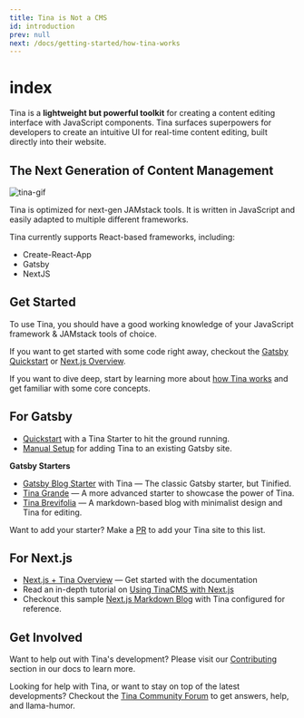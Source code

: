 ```yaml
---
title: Tina is Not a CMS
id: introduction
prev: null
next: /docs/getting-started/how-tina-works
---
```


# index

Tina is a **lightweight but powerful toolkit** for creating a content editing interface with JavaScript components. Tina surfaces superpowers for developers to create an intuitive UI for real-time content editing, built directly into their website.

## The Next Generation of Content Management

![tina-gif](https://res.cloudinary.com/forestry-demo/video/upload/du_16,w_700,e_loop/v1571159974/tina-hero-demo.gif)

Tina is optimized for next-gen JAMstack tools. It is written in JavaScript and easily adapted to multiple different frameworks.

Tina currently supports React-based frameworks, including:

* Create-React-App
* Gatsby
* NextJS

## Get Started

To use Tina, you should have a good working knowledge of your JavaScript framework & JAMstack tools of choice.

If you want to get started with some code right away, checkout the [Gatsby Quickstart](https://github.com/taylorux/tinacms.org/tree/ec3e5c1e5736454379815f45595441bd79d85a2d/docs/gatsby/quickstart/README.md) or [Next.js Overview](https://github.com/taylorux/tinacms.org/tree/ec3e5c1e5736454379815f45595441bd79d85a2d/docs/nextjs/overview/README.md).

If you want to dive deep, start by learning more about [how Tina works](https://github.com/taylorux/tinacms.org/tree/ec3e5c1e5736454379815f45595441bd79d85a2d/docs/getting-started/how-tina-works/README.md) and get familiar with some core concepts.

## For Gatsby

* [Quickstart](https://github.com/taylorux/tinacms.org/tree/ec3e5c1e5736454379815f45595441bd79d85a2d/docs/gatsby/quickstart/README.md) with a Tina Starter to hit the ground running.
* [Manual Setup](https://github.com/taylorux/tinacms.org/tree/ec3e5c1e5736454379815f45595441bd79d85a2d/docs/gatsby/manual-setup/README.md) for adding Tina to an existing Gatsby site.

**Gatsby Starters**

* [Gatsby Blog Starter](https://github.com/tinacms/gatsby-starter-tinacms) with Tina — The classic Gatsby starter, but Tinified.
* [Tina Grande](https://github.com/tinacms/tina-starter-grande) — A more advanced starter to showcase the power of Tina.
* [Tina Brevifolia](https://github.com/kendallstrautman/brevifolia-gatsby-tinacms) — A markdown-based blog with minimalist design and Tina for editing.

Want to add your starter? Make a [PR](https://github.com/taylorux/tinacms.org/tree/ec3e5c1e5736454379815f45595441bd79d85a2d/docs/contributing/guidelines/README.md) to add your Tina site to this list.

## For Next.js

* [Next.js + Tina Overview](https://github.com/taylorux/tinacms.org/tree/ec3e5c1e5736454379815f45595441bd79d85a2d/docs/nextjs/overview/README.md) — Get started with the documentation
* Read an in-depth tutorial on [Using TinaCMS with Next.js](https://github.com/taylorux/tinacms.org/tree/ec3e5c1e5736454379815f45595441bd79d85a2d/blog/using-tinacms-with-nextjs/README.md)
* Checkout this sample [Next.js Markdown Blog](https://github.com/kendallstrautman/brevifolia-next-tinacms) with Tina configured for reference.

## Get Involved

Want to help out with Tina's development? Please visit our [Contributing](https://github.com/taylorux/tinacms.org/tree/ec3e5c1e5736454379815f45595441bd79d85a2d/docs/contributing/guidelines/README.md) section in our docs to learn more.

Looking for help with Tina, or want to stay on top of the latest developments? Checkout the [Tina Community Forum](https://community.tinacms.org/) to get answers, help, and llama-humor.

